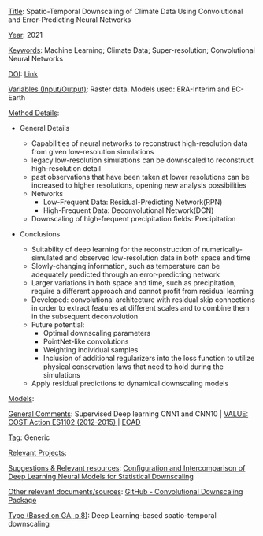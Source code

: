 <ins>Title</ins>: Spatio-Temporal Downscaling of Climate Data Using Convolutional and Error-Predicting Neural Networks

<ins>Year</ins>: 2021

<ins>Keywords</ins>: Machine Learning; Climate Data; Super-resolution; Convolutional Neural Networks

<ins>DOI</ins>: [Link](https://doi.org/10.3389/fclim.2021.656479)

<ins>Variables (Input/Output)</ins>: Raster data. Models used: ERA-Interim and EC-Earth 

<ins>Method Details</ins>: 

* General Details
    * Capabilities of neural networks to reconstruct high-resolution data from given low-resolution simulations
	* legacy low-resolution simulations can be downscaled to reconstruct high-resolution detail
	* past observations that have been taken at lower resolutions can be increased to higher resolutions, opening new analysis possibilities
	* Networks
		* Low-Frequent Data: Residual-Predicting Network(RPN)
		* High-Frequent Data: Deconvolutional Network(DCN)
	* Downscaling of high-frequent precipitation fields: Precipitation

* Conclusions
	* Suitability of deep learning for the reconstruction of numerically-simulated and observed low-resolution data in both space and time
	* Slowly-changing information, such as temperature can be adequately predicted through an error-predicting network
	* Larger variations in both space and time, such as precipitation, require a different approach and cannot profit from residual learning
	* Developed: convolutional architecture with residual skip connections in order to extract features at different scales and to combine them in the subsequent deconvolution
	* Future potential:
	 	 * Optimal downscaling parameters
		 * PointNet-like convolutions
		 * Weighting individual samples
		 * Inclusion of additional regularizers into the loss function to utilize physical conservation laws that need to hold during the simulations
	 * Apply residual predictions to dynamical downscaling models
	
<ins>Models</ins>:

<ins>General Comments</ins>: Supervised Deep learning CNN1 and CNN10 | [
VALUE: COST Action ES1102 (2012-2015)	]("http://www.value-cost.eu/data#netcdf") | [ECAD]("https://www.ecad.eu/download/ensembles/download.php")

<ins>Tag</ins>: Generic

<ins>Relevant Projects</ins>: 

<ins>Suggestions \& Relevant resources</ins>: [Configuration and Intercomparison of Deep Learning Neural Models for Statistical Downscaling](https://gmd.copernicus.org/preprints/gmd-2019-278/gmd-2019-278.pdf)

<ins>Other relevant documents/sources</ins>: [GitHub - Convolutional Downscaling Package](http://github.com/aserifi/convolutional-downscaling)

<ins>Type (Based on GA, p.8)</ins>: Deep Learning-based spatio-temporal downscaling